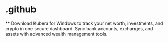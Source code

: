 # .github
** Download Kubera for Windows to track your net worth, investments, and crypto in one secure dashboard. Sync bank accounts, exchanges, and assets with advanced wealth management tools.
